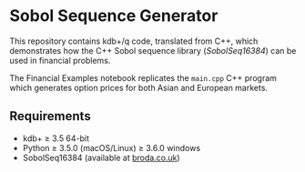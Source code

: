 # Sobol Sequence Generator

This repository contains kdb+/q code, translated from C++, which demonstrates how the C++ Sobol sequence library (_SobolSeq16384_) can be used in financial problems.

The Financial Examples notebook replicates the `main.cpp` C++ program which generates option prices for both Asian and European markets.

## Requirements

- kdb+ ≥ 3.5 64-bit
- Python ≥ 3.5.0 (macOS/Linux) ≥ 3.6.0 windows
- SobolSeq16384 (available at [broda.co.uk](http://www.broda.co.uk/SobolSeq/SobolOptionPricing.ZIP))
